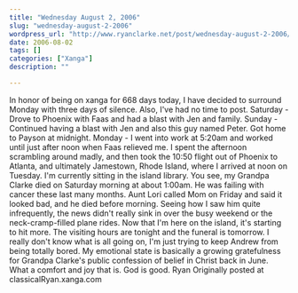 ```yaml
---
title: "Wednesday August 2, 2006"
slug: "wednesday-august-2-2006"
wordpress_url: "http://www.ryanclarke.net/post/wednesday-august-2-2006/"
date: 2006-08-02
tags: []
categories: ["Xanga"]
description: ""

---
```


In honor of being on xanga for 668 days today, I have decided to surround Monday with three days of silence. Also, I've had no time to post.
Saturday - Drove to Phoenix with Faas and had a blast with Jen and family.
Sunday - Continued having a blast with Jen and also this guy named Peter. Got home to Payson at midnight.
Monday - I went into work at 5:20am and worked until just after noon when Faas relieved me. I spent the afternoon scrambling around madly, and then took the 10:50 flight out of Phoenix to Atlanta, and ultimately Jamestown, Rhode Island, where I arrived at noon on Tuesday. I'm currently sitting in the island library.
You see, my Grandpa Clarke died on Saturday morning at about 1:00am. He was failing with cancer these last many months. Aunt Lori called Mom on Friday and said it looked bad, and he died before morning.
Seeing how I saw him quite infrequently, the news didn't really sink in over the busy weekend or the neck-cramp-filled plane rides. Now that I'm here on the island, it's starting to hit more. The visiting hours are tonight and the funeral is tomorrow. I really don't know what is all going on, I'm just trying to keep Andrew from being totally bored.
My emotional state is basically a growing gratefulness for Grandpa Clarke's public confession of belief in Christ back in June. What a comfort and joy that is.
God is good.
Ryan
Originally posted at classicalRyan.xanga.com
